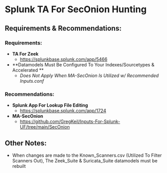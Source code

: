 # Splunk TA For SecOnion Hunting

## Requirements & Recommendations:
### Requirements:
- **TA For Zeek**
  - https://splunkbase.splunk.com/app/5466
- **Datamodels Must Be Configured To Your Indexes/Sourcetypes & Accelerated **
  - _Does Not Apply When MA-SecOnion Is Utilized w/ Recommended Inputs.conf_
    
### Recommendations: 
- **Splunk App For Lookup File Editing**
  - https://splunkbase.splunk.com/app/1724
- **MA-SecOnion**
  - https://github.com/GregKeil/Inputs-For-Splunk-UF/tree/main/SecOnion

## Other Notes:
- When changes are made to the Known_Scanners.csv (Utilized To Filter Scanners Out), The Zeek_Suite & Suricata_Suite datamodels must be rebuilt

